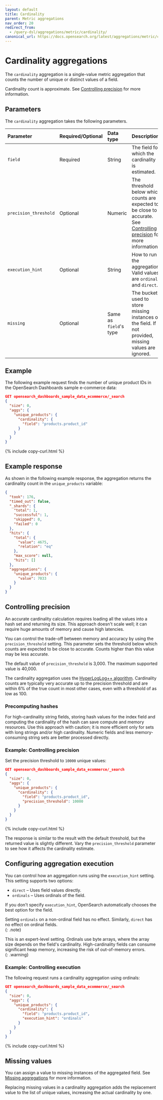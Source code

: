 ```yaml
---
layout: default
title: Cardinality
parent: Metric aggregations
nav_order: 20
redirect_from:
  - /query-dsl/aggregations/metric/cardinality/
canonical_url: https://docs.opensearch.org/latest/aggregations/metric/cardinality/
---
```


# Cardinality aggregations

The `cardinality` aggregation is a single-value metric aggregation that counts the number of unique or distinct values of a field.


Cardinality count is approximate. See [Controlling precision](#controlling-precision) for more information.

## Parameters

The `cardinality` aggregation takes the following parameters.

| Parameter             | Required/Optional | Data type       | Description |
| :--                   | :--               |  :--            | :--         |
| `field`               | Required          | String          | The field for which the cardinality is estimated. |
| `precision_threshold` | Optional          | Numeric         | The threshold below which counts are expected to be close to accurate. See [Controlling precision](#controlling-precision) for more information.     |
| `execution_hint`      | Optional          | String          | How to run the aggregation. Valid values are `ordinals` and `direct`. |
| `missing`             | Optional          | Same as `field`'s type | The bucket used to store missing instances of the field. If not provided, missing values are ignored. |

## Example

The following example request finds the number of unique product IDs in the OpenSearch Dashboards sample e-commerce data:

```json
GET opensearch_dashboards_sample_data_ecommerce/_search
{
  "size": 0,
  "aggs": {
    "unique_products": {
      "cardinality": {
        "field": "products.product_id"
      }
    }
  }
}
```
{% include copy-curl.html %}

## Example response

As shown in the following example response, the aggregation returns the cardinality count in the `unique_products` variable:

```json
{
  "took": 176,
  "timed_out": false,
  "_shards": {
    "total": 1,
    "successful": 1,
    "skipped": 0,
    "failed": 0
  },
  "hits": {
    "total": {
      "value": 4675,
      "relation": "eq"
    },
    "max_score": null,
    "hits": []
  },
  "aggregations": {
    "unique_products": {
      "value": 7033
    }
  }
}
```

## Controlling precision

An accurate cardinality calculation requires loading all the values into a hash set and returning its size. This approach doesn't scale well; it can require huge amounts of memory and cause high latencies.

You can control the trade-off between memory and accuracy by using the `precision_threshold` setting. This parameter sets the threshold below which counts are expected to be close to accurate. Counts higher than this value may be less accurate.

The default value of `precision_threshold` is 3,000. The maximum supported value is 40,000.

The cardinality aggregation uses the [HyperLogLog++ algorithm](https://static.googleusercontent.com/media/research.google.com/fr//pubs/archive/40671.pdf). Cardinality counts are typically very accurate up to the precision threshold and are within 6% of the true count in most other cases, even with a threshold of as low as 100.

### Precomputing hashes

For high-cardinality string fields, storing hash values for the index field and computing the cardinality of the hash can save compute and memory resources. Use this approach with caution; it is more efficient only for sets with long strings and/or high cardinality. Numeric fields and less memory-consuming string sets are better processed directly.

### Example: Controlling precision

Set the precision threshold to `10000` unique values:

```json
GET opensearch_dashboards_sample_data_ecommerce/_search
{
  "size": 0,
  "aggs": {
    "unique_products": {
      "cardinality": {
        "field": "products.product_id",
        "precision_threshold": 10000
      }
    }
  }
}
```
{% include copy-curl.html %}

The response is similar to the result with the default threshold, but the returned value is slightly different. Vary the `precision_threshold` parameter to see how it affects the cardinality estimate.

## Configuring aggregation execution  

You can control how an aggregation runs using the `execution_hint` setting. This setting supports two options:  

- `direct` – Uses field values directly.  
- `ordinals` – Uses ordinals of the field. 

If you don't specify `execution_hint`, OpenSearch automatically chooses the best option for the field.  

Setting `ordinals` on a non-ordinal field has no effect. Similarly, `direct` has no effect on ordinal fields.  
{: .note}

This is an expert-level setting. Ordinals use byte arrays, where the array size depends on the field's cardinality. High-cardinality fields can consume significant heap memory, increasing the risk of out-of-memory errors.  
{: .warning}

### Example: Controlling execution

The following request runs a cardinality aggregation using ordinals: 

```json
GET opensearch_dashboards_sample_data_ecommerce/_search
{
  "size": 0,
  "aggs": {
    "unique_products": {
      "cardinality": {
        "field": "products.product_id",
        "execution_hint": "ordinals"
      }
    }
  }
}
```  
{% include copy-curl.html %}

## Missing values

You can assign a value to missing instances of the aggregated field. See [Missing aggregations]({{site.url}}{{site.baseurl}}/aggregations/bucket/missing/) for more information.

Replacing missing values in a cardinality aggregation adds the replacement value to the list of unique values, increasing the actual cardinality by one.
